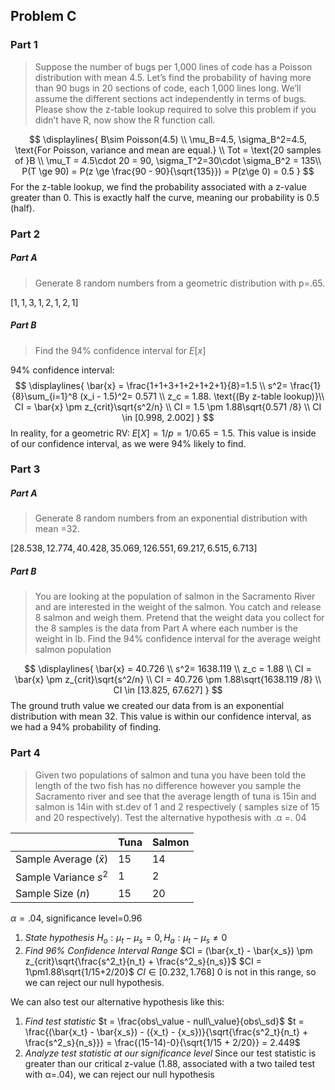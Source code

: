 

## Problem C
### Part 1
> Suppose the number of bugs per 1,000 lines of code has a Poisson distribution with mean 4.5. Let’s find the probability of having more than 90 bugs in 20 sections of code, each 1,000 lines long. We’ll assume the different sections act independently in terms of bugs. 
> Please show the z-table lookup required to solve this problem if you didn’t have R, now show the R function call.

$$
\displaylines{
B\sim Poisson(4.5) \\
\mu_B=4.5, \sigma_B^2=4.5, \text{For Poisson, variance and mean are equal.} \\
Tot = \text{20 samples of }B \\ 
\mu_T = 4.5\cdot 20 = 90, \sigma_T^2=30\cdot \sigma_B^2 = 135\\
P(T \ge 90) = P(z \ge \frac{90 - 90}{\sqrt{135}}) = P(z\ge 0) = 0.5
}
$$
For the z-table lookup, we find the probability associated with a z-value greater than 0. This is exactly half the curve, meaning our probability is 0.5 (half).

### Part 2
##### Part A
> Generate 8 random numbers from a geometric distribution with p=.65.

$[1, 1, 3, 1, 2, 1, 2, 1]$

##### Part B
> Find the 94% confidence interval for $E[x]$

94% confidence interval:
$$
\displaylines{
\bar{x} = \frac{1+1+3+1+2+1+2+1}{8}=1.5 \\
s^2= \frac{1}{8}\sum_{i=1}^8 (x_i - 1.5)^2= 0.571 \\
z_c = 1.88. \text{(By z-table lookup)}\\ 
CI = \bar{x} \pm z_{crit}\sqrt{s^2/n} \\
CI = 1.5 \pm 1.88\sqrt{0.571 /8} \\
CI \in [0.998, 2.002]
}
$$
In reality, for a geometric RV: $E[X]=1/p=1/0.65=1.5$. This value is inside of our confidence interval, as we were 94% likely to find. 


### Part 3
##### Part A
> Generate 8 random numbers from an exponential distribution with mean =32.

$[28.538, 12.774, 40.428,  35.069, 126.551, 69.217, 6.515, 6.713]$

##### Part B
> You are looking at the population of salmon in the Sacramento River and are interested in the weight of the salmon.
> You catch and release 8 salmon and weigh them. Pretend that the weight data you collect for the 8 samples is the data from Part A where each number is the weight in lb.
> Find the 94% confidence interval for the average weight salmon population

$$
\displaylines{
\bar{x} = 40.726 \\
s^2= 1638.119 \\
z_c = 1.88 \\ 
CI = \bar{x} \pm z_{crit}\sqrt{s^2/n} \\
CI = 40.726 \pm 1.88\sqrt{1638.119 /8} \\
CI \in [13.825, 67.627]
}
$$
The ground truth value we created our data from is an exponential distribution with mean 32. This value is within our confidence interval, as we had a 94% probability of finding. 

### Part 4
> Given two populations of salmon and tuna you have been told the length of the two fish has no difference however you sample the Sacramento river and see that the average length of tuna is 15in and salmon is 14in with st.dev of 1 and 2 respectively ( samples size of 15 and 20 respectively). Test the alternative hypothesis with .α =. 04


|                            | Tuna | Salmon |
| -------------------------- | ---- | ------ |
| Sample Average ($\bar{x}$) | 15   | 14     |
| Sample Variance $s^2$      | 1    | 2      |
| Sample Size ($n$)          | 15   | 20     |
$\alpha=.04$, significance level=$0.96$

1) *State hypothesis*
$H_o: \mu_t - \mu_s = 0, H_a: \mu_t - \mu_s \neq 0$
2) *Find 96% Confidence Interval Range*
$CI = (\bar{x_t} - \bar{x_s}) \pm z_{crit}\sqrt{\frac{s^2_t}{n_t} + \frac{s^2_s}{n_s}}$
$CI = 1\pm1.88\sqrt{1/15+2/20}$
$CI \in [0.232, 1.768]$
0 is not in this range, so we can reject our null hypothesis. 

We can also test our alternative hypothesis like this:
1) *Find test statistic*
$t = \frac{obs\_value - null\_value}{obs\_sd}$
$t = \frac{(\bar{x_t} - \bar{x_s}) - ({x_t} - {x_s})}{\sqrt{\frac{s^2_t}{n_t} + \frac{s^2_s}{n_s}}} = \frac{(15-14)-0}{\sqrt{1/15 + 2/20}} = 2.449$
2) *Analyze test statistic at our significance level*
Since our test statistic is greater than our critical z-value (1.88, associated with a two tailed test with α=.04), we can reject our null hypothesis


